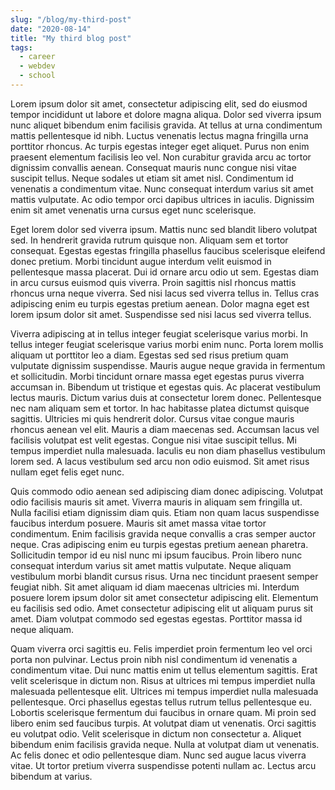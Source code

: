 ```yaml
---
slug: "/blog/my-third-post"
date: "2020-08-14"
title: "My third blog post"
tags:
  - career
  - webdev
  - school
---
```


Lorem ipsum dolor sit amet, consectetur adipiscing elit, sed do eiusmod tempor incididunt ut labore et dolore magna aliqua. Dolor sed viverra ipsum nunc aliquet bibendum enim facilisis gravida. At tellus at urna condimentum mattis pellentesque id nibh. Luctus venenatis lectus magna fringilla urna porttitor rhoncus. Ac turpis egestas integer eget aliquet. Purus non enim praesent elementum facilisis leo vel. Non curabitur gravida arcu ac tortor dignissim convallis aenean. Consequat mauris nunc congue nisi vitae suscipit tellus. Neque sodales ut etiam sit amet nisl. Condimentum id venenatis a condimentum vitae. Nunc consequat interdum varius sit amet mattis vulputate. Ac odio tempor orci dapibus ultrices in iaculis. Dignissim enim sit amet venenatis urna cursus eget nunc scelerisque.

Eget lorem dolor sed viverra ipsum. Mattis nunc sed blandit libero volutpat sed. In hendrerit gravida rutrum quisque non. Aliquam sem et tortor consequat. Egestas egestas fringilla phasellus faucibus scelerisque eleifend donec pretium. Morbi tincidunt augue interdum velit euismod in pellentesque massa placerat. Dui id ornare arcu odio ut sem. Egestas diam in arcu cursus euismod quis viverra. Proin sagittis nisl rhoncus mattis rhoncus urna neque viverra. Sed nisi lacus sed viverra tellus in. Tellus cras adipiscing enim eu turpis egestas pretium aenean. Dolor magna eget est lorem ipsum dolor sit amet. Suspendisse sed nisi lacus sed viverra tellus.

Viverra adipiscing at in tellus integer feugiat scelerisque varius morbi. In tellus integer feugiat scelerisque varius morbi enim nunc. Porta lorem mollis aliquam ut porttitor leo a diam. Egestas sed sed risus pretium quam vulputate dignissim suspendisse. Mauris augue neque gravida in fermentum et sollicitudin. Morbi tincidunt ornare massa eget egestas purus viverra accumsan in. Bibendum ut tristique et egestas quis. Ac placerat vestibulum lectus mauris. Dictum varius duis at consectetur lorem donec. Pellentesque nec nam aliquam sem et tortor. In hac habitasse platea dictumst quisque sagittis. Ultricies mi quis hendrerit dolor. Cursus vitae congue mauris rhoncus aenean vel elit. Mauris a diam maecenas sed. Accumsan lacus vel facilisis volutpat est velit egestas. Congue nisi vitae suscipit tellus. Mi tempus imperdiet nulla malesuada. Iaculis eu non diam phasellus vestibulum lorem sed. A lacus vestibulum sed arcu non odio euismod. Sit amet risus nullam eget felis eget nunc.

Quis commodo odio aenean sed adipiscing diam donec adipiscing. Volutpat odio facilisis mauris sit amet. Viverra mauris in aliquam sem fringilla ut. Nulla facilisi etiam dignissim diam quis. Etiam non quam lacus suspendisse faucibus interdum posuere. Mauris sit amet massa vitae tortor condimentum. Enim facilisis gravida neque convallis a cras semper auctor neque. Cras adipiscing enim eu turpis egestas pretium aenean pharetra. Sollicitudin tempor id eu nisl nunc mi ipsum faucibus. Proin libero nunc consequat interdum varius sit amet mattis vulputate. Neque aliquam vestibulum morbi blandit cursus risus. Urna nec tincidunt praesent semper feugiat nibh. Sit amet aliquam id diam maecenas ultricies mi. Interdum posuere lorem ipsum dolor sit amet consectetur adipiscing elit. Elementum eu facilisis sed odio. Amet consectetur adipiscing elit ut aliquam purus sit amet. Diam volutpat commodo sed egestas egestas. Porttitor massa id neque aliquam.

Quam viverra orci sagittis eu. Felis imperdiet proin fermentum leo vel orci porta non pulvinar. Lectus proin nibh nisl condimentum id venenatis a condimentum vitae. Dui nunc mattis enim ut tellus elementum sagittis. Erat velit scelerisque in dictum non. Risus at ultrices mi tempus imperdiet nulla malesuada pellentesque elit. Ultrices mi tempus imperdiet nulla malesuada pellentesque. Orci phasellus egestas tellus rutrum tellus pellentesque eu. Lobortis scelerisque fermentum dui faucibus in ornare quam. Mi proin sed libero enim sed faucibus turpis. At volutpat diam ut venenatis. Orci sagittis eu volutpat odio. Velit scelerisque in dictum non consectetur a. Aliquet bibendum enim facilisis gravida neque. Nulla at volutpat diam ut venenatis. Ac felis donec et odio pellentesque diam. Nunc sed augue lacus viverra vitae. Ut tortor pretium viverra suspendisse potenti nullam ac. Lectus arcu bibendum at varius.

